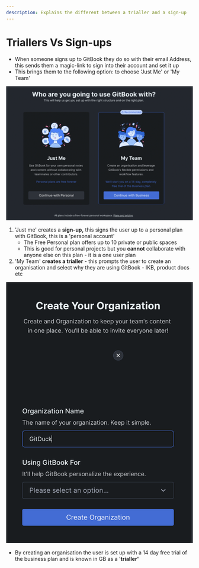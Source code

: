 ```yaml
---
description: Explains the different between a trialler and a sign-up
---
```


# Triallers Vs Sign-ups

* When someone signs up to GitBook they do so with their email Address, this sends them a magic-link to sign into their account and set it up
* This brings them to the following option: to choose 'Just Me' or 'My Team'

![Option when a user has activated their magiclink](../../.gitbook/assets/image.png)

1. 'Just me' creates a **sign-up,** this signs the user up to a personal plan with GitBook, this is a 'personal account'
   * The Free Personal plan offers up to 10 private or public spaces
   * This is good for personal projects but you **cannot** collaborate with anyone else on this plan - it is a one user plan
2. 'My Team' **creates a trialler** - this prompts the user to create an organisation and select why they are using GitBook - IKB, product docs etc

![Prompt screen after selecting 'my team'](<../../.gitbook/assets/image (1) (1).png>)

* By creating an organisation the user is set up with a 14 day free trial of the business plan and is known in GB as a '**trialler'**

